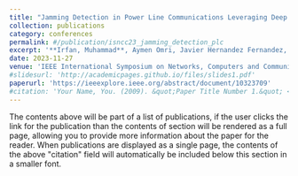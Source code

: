 ```yaml
---
title: "Jamming Detection in Power Line Communications Leveraging Deep Learning Techniques"
collection: publications
category: conferences
permalink: #/publication/isncc23_jamming_detection_plc
excerpt: '**Irfan, Muhammad**, Aymen Omri, Javier Hernandez Fernandez, Savio Sciancalepore, Gabriele Oligeri. "Jamming Detection in Power Line Communications Leveraging Deep Learning Techniques." 2023 International Symposium on Networks, Computers and Communications (ISNCC). IEEE, 2023. \color{red}Nominated for Best Paper Award.'
date: 2023-11-27
venue: 'IEEE International Symposium on Networks, Computers and Communications (ISNCC)'
#slidesurl: 'http://academicpages.github.io/files/slides1.pdf'
paperurl: 'https://ieeexplore.ieee.org/abstract/document/10323709'
#citation: 'Your Name, You. (2009). &quot;Paper Title Number 1.&quot; <i>Journal 1</i>. 1(1).'
---
```


The contents above will be part of a list of publications, if the user clicks the link for the publication than the contents of section will be rendered as a full page, allowing you to provide more information about the paper for the reader. When publications are displayed as a single page, the contents of the above "citation" field will automatically be included below this section in a smaller font.